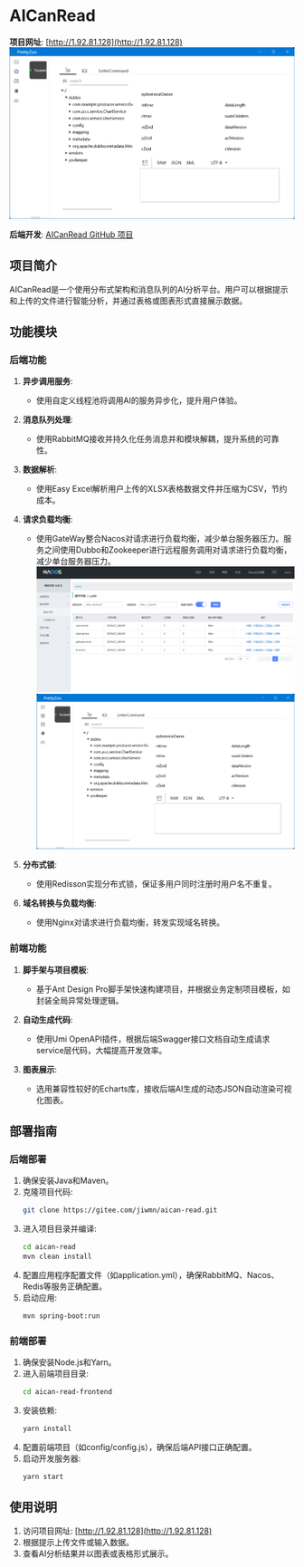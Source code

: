 # AICanRead

**项目网址**: [http://1.92.81.128](http://1.92.81.128)
![输入图片说明](Nacos/QQ%E6%88%AA%E5%9B%BE20240610192334.png)

**后端开发**: [AICanRead GitHub 项目](https://gitee.com/jiwmn/aican-read)

## 项目简介

AICanRead是一个使用分布式架构和消息队列的AI分析平台。用户可以根据提示和上传的文件进行智能分析，并通过表格或图表形式直接展示数据。

## 功能模块

### 后端功能

1. **异步调用服务**:
   - 使用自定义线程池将调用AI的服务异步化，提升用户体验。

2. **消息队列处理**:
   - 使用RabbitMQ接收并持久化任务消息并和模块解耦，提升系统的可靠性。

3. **数据解析**:
   - 使用Easy Excel解析用户上传的XLSX表格数据文件并压缩为CSV，节约成本。

4. **请求负载均衡**:
   - 使用GateWay整合Nacos对请求进行负载均衡，减少单台服务器压力。服务之间使用Dubbo和Zookeeper进行远程服务调用对请求进行负载均衡，减少单台服务器压力。
![输入图片说明](Nacos/%E5%B1%8F%E5%B9%95%E6%88%AA%E5%9B%BE%202024-06-10%20102440.png)![输入图片说明](Nacos/QQ%E6%88%AA%E5%9B%BE20240610192334.png)
5. **分布式锁**:
   - 使用Redisson实现分布式锁，保证多用户同时注册时用户名不重复。

6. **域名转换与负载均衡**:
   - 使用Nginx对请求进行负载均衡，转发实现域名转换。

### 前端功能

1. **脚手架与项目模板**:
   - 基于Ant Design Pro脚手架快速构建项目，并根据业务定制项目模板，如封装全局异常处理逻辑。

2. **自动生成代码**:
   - 使用Umi OpenAPI插件，根据后端Swagger接口文档自动生成请求service层代码，大幅提高开发效率。

3. **图表展示**:
   - 选用兼容性较好的Echarts库，接收后端AI生成的动态JSON自动渲染可视化图表。

## 部署指南

### 后端部署

1. 确保安装Java和Maven。
2. 克隆项目代码:
   ```bash
   git clone https://gitee.com/jiwmn/aican-read.git
   ```
3. 进入项目目录并编译:
   ```bash
   cd aican-read
   mvn clean install
   ```
4. 配置应用程序配置文件（如application.yml），确保RabbitMQ、Nacos、Redis等服务正确配置。
5. 启动应用:
   ```bash
   mvn spring-boot:run
   ```

### 前端部署

1. 确保安装Node.js和Yarn。
2. 进入前端项目目录:
   ```bash
   cd aican-read-frontend
   ```
3. 安装依赖:
   ```bash
   yarn install
   ```
4. 配置前端项目（如config/config.js），确保后端API接口正确配置。
5. 启动开发服务器:
   ```bash
   yarn start
   ```

## 使用说明

1. 访问项目网址: [http://1.92.81.128](http://1.92.81.128)
2. 根据提示上传文件或输入数据。
3. 查看AI分析结果并以图表或表格形式展示。
